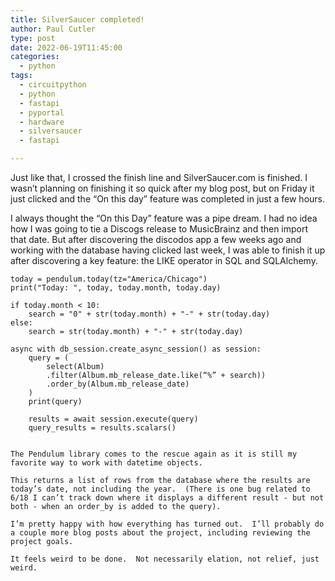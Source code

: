 ```yaml
---
title: SilverSaucer completed!
author: Paul Cutler 
type: post 
date: 2022-06-19T11:45:00
categories:
  - python
tags:
  - circuitpython
  - python
  - fastapi
  - pyportal
  - hardware
  - silversaucer
  - fastapi

---
```

Just like that, I crossed the finish line and SilverSaucer.com is finished.  I wasn’t planning on finishing it so quick after my blog post, but on Friday it just clicked and the “On this day” feature was completed in just a few hours.

I always thought the “On this Day” feature was a pipe dream.  I had no idea how I was going to tie a Discogs release to MusicBrainz and then import that date.  But after discovering the discodos app a few weeks ago and working with the database having clicked last week, I was able to finish it up after discovering a key feature:  the LIKE operator in SQL and SQLAlchemy.  

```
today = pendulum.today(tz="America/Chicago")
print("Today: ", today, today.month, today.day)

if today.month < 10:
    search = "0" + str(today.month) + "-" + str(today.day)
else:
    search = str(today.month) + "-" + str(today.day)

async with db_session.create_async_session() as session:
    query = (
        select(Album)
        .filter(Album.mb_release_date.like(“%” + search))
        .order_by(Album.mb_release_date)
    )
    print(query)

    results = await session.execute(query)
    query_results = results.scalars()


The Pendulum library comes to the rescue again as it is still my favorite way to work with datetime objects.

This returns a list of rows from the database where the results are today’s date, not including the year.  (There is one bug related to 6/18 I can’t track down where it displays a different result - but not both - when an order_by is added to the query).

I’m pretty happy with how everything has turned out.  I’ll probably do a couple more blog posts about the project, including reviewing the project goals.

It feels weird to be done.  Not necessarily elation, not relief, just weird.